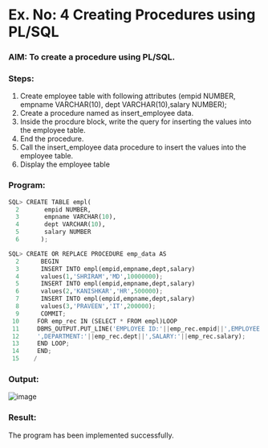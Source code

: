 # Ex. No: 4 Creating Procedures using PL/SQL

### AIM: To create a procedure using PL/SQL.

### Steps:
1. Create employee table with following attributes (empid NUMBER, empname VARCHAR(10), dept VARCHAR(10),salary NUMBER);
2. Create a procedure named as insert_employee data.
3. Inside the procdure block, write the query for inserting the values into the employee table.
4. End the procedure.
5. Call the insert_employee data procedure to insert the values into the employee table.
6. Display the employee table

### Program:
```py
SQL> CREATE TABLE empl(
  2       empid NUMBER,
  3       empname VARCHAR(10),
  4       dept VARCHAR(10),
  5       salary NUMBER
  6      );

SQL> CREATE OR REPLACE PROCEDURE emp_data AS
  2      BEGIN
  3      INSERT INTO empl(empid,empname,dept,salary)
  4      values(1,'SHRIRAM','MD',10000000);
  5      INSERT INTO empl(empid,empname,dept,salary)
  6      values(2,'KANISHKAR','HR',500000);
  7      INSERT INTO empl(empid,empname,dept,salary)
  8      values(3,'PRAVEEN','IT',200000);
  9      COMMIT;
 10     FOR emp_rec IN (SELECT * FROM empl)LOOP
 11     DBMS_OUTPUT.PUT_LINE('EMPLOYEE ID:'||emp_rec.empid||',EMPLOYEE NAME:'|| emp_rec.empname||
 12     ',DEPARTMENT:'||emp_rec.dept||',SALARY:'||emp_rec.salary);
 13     END LOOP;
 14     END;
 15    /
```
### Output:
![image](https://github.com/kanishka2305/Ex-4-Creating-Procedures-using-PL-SQL/assets/113497357/7e21c1e0-eb81-432a-b7ff-c69f957fde77)

### Result:
The program has been implemented successfully.
